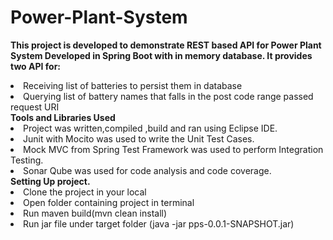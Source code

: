 # Power-Plant-System
<b>This project is developed to demonstrate REST based API for Power Plant System Developed in Spring Boot with in memory database. It provides two API for:</b>
<li>Receiving list of batteries to persist them in database</li>
<li>Querying list of battery names that falls in the post code range passed request URI </li>
<b> Tools and Libraries Used </b>
<li> Project was written,compiled ,build and ran using Eclipse IDE.</li>
<li>Junit with Mocito was used to write the Unit Test Cases.</li>
<li>Mock MVC from Spring Test Framework was used to perform Integration Testing. </li>
<li>Sonar Qube was used for code analysis and code coverage.</li>
<b> Setting Up project.</b>
<li>Clone the project in your local</li>
<li>Open folder containing project in terminal</li>
<li>Run maven build(mvn clean install)</li>
<li>Run jar file under target folder (java -jar pps-0.0.1-SNAPSHOT.jar) </li>



